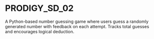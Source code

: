 # PRODIGY_SD_02
A Python-based number guessing game where users guess a randomly generated number with feedback on each attempt. Tracks total guesses and encourages logical deduction.
